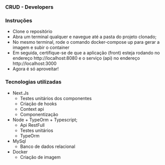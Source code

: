 ### CRUD - Developers

### Instruções

- Clone o repositório
- Abra um terminal qualquer e navegue até a pasta do projeto clonado;
- No mesmo terminal, rode o comando docker-compose up para gerar a imagem e subir o container
- Em seguida, certifique-se de que a aplicação (front) esteja rodando no endereço http://localhost:8080 e o serviço (api) no endereço http://localhost:3000 
- Agora é só aproveitar!

### Tecnologias utilizadas
- Next.Js
    - Testes unitários dos componentes
    - Criação de hooks
    - Context api
    - Componentização
- Node + TypeOrm + Typescript;
    - Api RestFull
    - Testes unitários
    - TypeOrm
- MySql
    - Banco de dados relacional
- Docker
    - Criação de imagem

